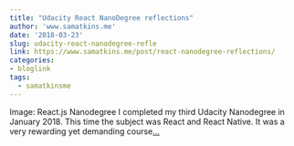 ```yaml
---
title: "Udacity React NanoDegree reflections"
author: 'www.samatkins.me'
date: '2018-03-23'
slug: udacity-react-nanodegree-refle
link: https://www.samatkins.me/post/react-nanodegree-reflections/
categories:
- bloglink
tags:
  - samatkinsme
---
```


Image: React.js Nanodegree I completed my third Udacity Nanodegree in January 2018. This time the subject was React and React Native. It was a very rewarding yet demanding course[... <i class="fas fa-external-link-alt"></i>](https://www.samatkins.me/post/react-nanodegree-reflections/)

